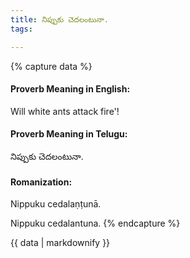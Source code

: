```yaml
---
title: నిప్పుకు చెదలంటునా.
tags:

---
```


{% capture data %}
#### Proverb Meaning in English:
Will white ants attack fire'!

#### Proverb Meaning in Telugu:
నిప్పుకు చెదలంటునా.

#### Romanization:
Nippuku cedalaṇṭunā.

Nippuku cedalantuna.
{% endcapture %}

{{ data | markdownify }}

